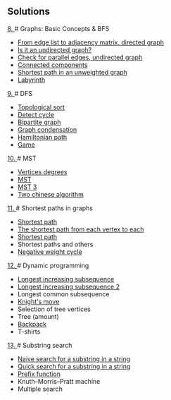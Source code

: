 ## Solutions

<a href = "https://github.com/fadyat/ITMO-PROBLEMS/blob/master/Algorithms/II%20semester/Problems/problems8.pdf"> 8. </a> # Graphs: Basic Concepts & BFS
<ul> 
  <li><a href = "https://github.com/fadyat/ITMO-PROBLEMS/blob/master/Algorithms/II%20semester/Labs/BFS.%20Graphs/EdgesToMatrix.cpp"> From edge list to adjacency matrix, directed graph </a></li>
  <li><a href = "https://github.com/fadyat/ITMO-PROBLEMS/blob/master/Algorithms/II%20semester/Labs/BFS.%20Graphs/unorientation.cpp"> Is it an undirected graph? </a></li>
  <li><a href = "https://github.com/fadyat/ITMO-PROBLEMS/blob/master/Algorithms/II%20semester/Labs/BFS.%20Graphs/ParallelEdges.cpp"> Check for parallel edges, undirected graph </a></li>
  <li><a href = "https://github.com/fadyat/ITMO-PROBLEMS/blob/master/Algorithms/II%20semester/Labs/BFS.%20Graphs/component.cpp"> Сonnected components </a></li>
  <li><a href = "https://github.com/fadyat/ITMO-PROBLEMS/blob/master/Algorithms/II%20semester/Labs/BFS.%20Graphs/TheShortestPath.cpp"> Shortest path in an unweighted graph </a></li>
  <li><a href = "https://github.com/fadyat/ITMO-PROBLEMS/blob/master/Algorithms/II%20semester/Labs/BFS.%20Graphs/labyrinth.cpp"> Labyrinth </a></li>
</ul>

<a href = "https://github.com/fadyat/ITMO-PROBLEMS/blob/master/Algorithms/II%20semester/Problems/problems9.pdf"> 9. </a> # DFS
<ul> 
  <li><a href = "https://github.com/fadyat/ITMO-PROBLEMS/blob/master/Algorithms/II%20semester/Labs/DFS.%20Others/topSort.cpp"> Topological sort </a></li>
  <li><a href = "https://github.com/fadyat/ITMO-PROBLEMS/blob/master/Algorithms/II%20semester/Labs/DFS.%20Others/findingCircle.cpp"> Detect cycle </a></li>
  <li><a href = "https://github.com/fadyat/ITMO-PROBLEMS/blob/master/Algorithms/II%20semester/Labs/DFS.%20Others/bipartiteGraph.cpp"> Bipartite graph </a></li>
  <li><a href = "https://github.com/fadyat/ITMO-PROBLEMS/blob/master/Algorithms/II%20semester/Labs/DFS.%20Others/graphCondensation.cpp"> Graph condensation </a></li>
  <li><a href = "https://github.com/fadyat/ITMO-PROBLEMS/blob/master/Algorithms/II%20semester/Labs/DFS.%20Others/hamiltonianPath.cpp"> Hamiltonian path </a></li>
  <li><a href = "https://github.com/fadyat/ITMO-PROBLEMS/blob/master/Algorithms/II%20semester/Labs/DFS.%20Others/game.cpp"> Game </a></li>
</ul>

<a href = "https://github.com/fadyat/ITMO-PROBLEMS/blob/master/Algorithms/II%20semester/Problems/problemss10.pdf"> 10. </a> # MST
<ul> 
  <li><a href = "https://github.com/fadyat/ITMO-PROBLEMS/blob/master/Algorithms/II%20semester/Labs/MST/degree.cpp"> Vertices degrees</a></li>
  <li><a href = "https://github.com/fadyat/ITMO-PROBLEMS/blob/master/Algorithms/II%20semester/Labs/MST/spanningTreeXY.cpp"> MST </a></li>
  <li><a href = "https://github.com/fadyat/ITMO-PROBLEMS/blob/master/Algorithms/II%20semester/Labs/MST/spanningTree.cpp"> MST 3 </a></li>
  <li><a href = "https://github.com/fadyat/ITMO-PROBLEMS/blob/master/Algorithms/II%20semester/Labs/MST/chineseAlg.cpp"> Two chinese algorithm </a></li>
</ul>

<a href = "https://github.com/fadyat/ITMO-PROBLEMS/blob/master/Algorithms/II%20semester/Problems/problemss11.pdf"> 11. </a> # Shortest paths in graphs
<ul> 
  <li><a href = "https://github.com/fadyat/ITMO-PROBLEMS/blob/master/Algorithms/II%20semester/Labs/SP.%20Graphs/shortestPath%231.cpp"> Shortest path </a></li>
  <li><a href = "https://github.com/fadyat/ITMO-PROBLEMS/blob/master/Algorithms/II%20semester/Labs/SP.%20Graphs/shortestPathTotal.cpp"> The shortest path from each vertex to each </a></li>
  <li><a href = "https://github.com/fadyat/ITMO-PROBLEMS/blob/master/Algorithms/II%20semester/Labs/SP.%20Graphs/shortestPath%232.cpp"> Shortest path </a></li>
  <li> Shortest paths and others </li>
  <li><a href = "https://github.com/fadyat/ITMO-PROBLEMS/blob/master/Algorithms/II%20semester/Labs/SP.%20Graphs/negativeCycle.cpp"> Negative weight cycle </a></li>
</ul>

<a href = "https://github.com/fadyat/ITMO-PROBLEMS/blob/master/Algorithms/II%20semester/Problems/problemss12.pdf"> 12. </a> # Dynamic programming
<ul> 
  <li><a href = "https://github.com/fadyat/ITMO-PROBLEMS/blob/master/Algorithms/II%20semester/Labs/DP/LIS.cpp"> Longest increasing subsequence </a></li>
  <li><a href = "https://github.com/fadyat/ITMO-PROBLEMS/blob/master/Algorithms/II%20semester/Labs/DP/LIS2.cpp"> Longest increasing subsequence 2 </a></li>
  <li> Longest common subsequence </li>
  <li><a href = "https://github.com/fadyat/ITMO-PROBLEMS/blob/master/Algorithms/II%20semester/Labs/DP/knightMove.cpp"> Knight's move </a></li>
  <li> Selection of tree vertices </li>
  <li> Tree (amount) </li>
  <li><a href = "https://github.com/fadyat/ITMO-PROBLEMS/blob/master/Algorithms/II%20semester/Labs/DP/backpack.cpp"> Backpack</a></li>
  <li> T-shirts </li>
</ul>

<a href = "https://github.com/fadyat/ITMO-PROBLEMS/blob/master/Algorithms/II%20semester/Problems/problemss13.pdf"> 13. </a> # Substring search
<ul> 
  <li><a href = "https://github.com/fadyat/ITMO-PROBLEMS/blob/master/Algorithms/II%20semester/Labs/strings/naiveSubstring.cpp"> Naive search for a substring in a string </a></li>
  <li><a href = "https://github.com/fadyat/ITMO-PROBLEMS/blob/master/Algorithms/II%20semester/Labs/strings/KMP-algo.cpp"> Quick search for a substring in a string </a></li>
  <li><a href = "https://github.com/fadyat/ITMO-PROBLEMS/blob/master/Algorithms/II%20semester/Labs/strings/prefix-function.cpp"> Prefix function </a></li>
  <li> Knuth–Morris–Pratt machine </li>
  <li> Multiple search </li>
</ul>
